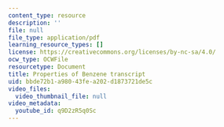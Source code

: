 ```yaml
---
content_type: resource
description: ''
file: null
file_type: application/pdf
learning_resource_types: []
license: https://creativecommons.org/licenses/by-nc-sa/4.0/
ocw_type: OCWFile
resourcetype: Document
title: Properties of Benzene transcript
uid: bbde72b1-a980-43fe-a202-d1873721de5c
video_files:
  video_thumbnail_file: null
video_metadata:
  youtube_id: q9D2zR5q0Sc
---
```

